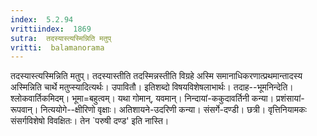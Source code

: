 ```yaml
---
index:  5.2.94
vrittiindex:  1869
sutra:  तदस्यास्त्यस्मिन्निति मतुप्
vritti:  balamanorama 
---
```


तदस्यास्त्यस्मिन्निति मतुप्। तदस्यास्तीति तदस्मिन्नस्तीति विग्रहे अस्मि समानाधिकरणात्प्रथमान्तादस्य अस्मिन्निति चार्थे मतुप्स्यादित्यर्थः। उपावितौ। इतिशब्दो विषयविशेषलाभार्थः। तदाह--भूमनिन्देति। श्लोकवार्तिकमिदम्। भूमा=बहुत्वम्। यथा गोमान्, यवमान्। निन्दायां-ककुदावर्तिनी कन्या। प्रशंसायां-रूपवान्। नित्ययोगे--क्षीरिणो वृक्षाः। अतिशायने-उदरिणी कन्या। संसर्गे-दण्डी। छत्री। वृत्तिनियामकः संसर्गविशेषो विवक्षितः। तेन `परुषी दण्ड' इति नास्ति। 

